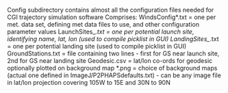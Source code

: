 Config subdirectory contains almost all the configuration files needed for CGI trajectory simulation software
Comprises:
WindsConfig*.txt = one per met. data set, defining met data files to use, and other configuration parameter values
LaunchSites_*.txt = one per potential launch site, identifying name, lat, lon (used to compile picklist in GUI)
LandingSites_*.txt = one per potential landing site (used to compile picklist in GUI)
GroundStations.txt = file containing two lines - first for GS near launch site, 2nd for GS near landing site
Geodesic.csv = lat/lon co-ords for geodesic optionally plotted on background map
*.png = choice of background maps (actual one defined in ImageJ/P2PHAPSdefaults.txt) - can be any image file in lat/lon projection covering 105W to 15E and 30N to 90N
